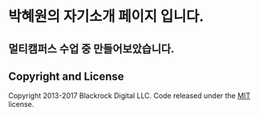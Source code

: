 # 박혜원의 자기소개 페이지 입니다.

## 멀티캠퍼스 수업 중 만들어보았습니다.


## Copyright and License

Copyright 2013-2017 Blackrock Digital LLC. Code released under the [MIT](https://github.com/BlackrockDigital/startbootstrap-resume/blob/gh-pages/LICENSE) license.
